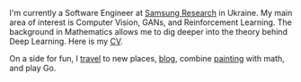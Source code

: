 
I'm currently a Software Engineer at [Samsung Research][srk] in Ukraine. My main area of interest is Computer Vision, GANs, and Reinforcement Learning. The background in Mathematics allows me to dig deeper into the theory behind Deep Learning. Here is my [CV][cv].

On a side for fun, I [travel][travelog] to new places, [blog][blog], combine [painting][gallery] with math, and play Go.

[srk]: https://research.samsung.com/srk
[cv]: #
[travelog]: /travelog
[blog]: /articles
[gallery]: #
